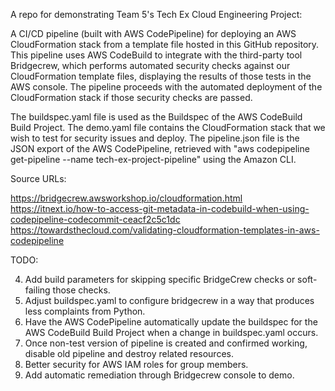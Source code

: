 A repo for demonstrating Team 5's Tech Ex Cloud Engineering Project: 

A CI/CD pipeline (built with AWS CodePipeline) for deploying an AWS CloudFormation stack from a template file hosted in this GitHub repository. 
This pipeline uses AWS CodeBuild to integrate with the third-party tool Bridgecrew, 
which performs automated security checks against our CloudFormation template files, 
displaying the results of those tests in the AWS console. 
The pipeline proceeds with the automated deployment of the CloudFormation stack if those security checks are passed.

The buildspec.yaml file is used as the Buildspec of the AWS CodeBuild Build Project. 
The demo.yaml file contains the CloudFormation stack that we wish to test for security issues and deploy.
The pipeline.json file is the JSON export of the AWS CodePipeline, retrieved with "aws codepipeline get-pipeline --name tech-ex-project-pipeline" using the Amazon CLI.

Source URLs:

https://bridgecrew.awsworkshop.io/cloudformation.html
https://itnext.io/how-to-access-git-metadata-in-codebuild-when-using-codepipeline-codecommit-ceacf2c5c1dc
https://towardsthecloud.com/validating-cloudformation-templates-in-aws-codepipeline

TODO:

4. Add build parameters for skipping specific BridgeCrew checks or soft-failing those checks.
5. Adjust buildspec.yaml to configure bridgecrew in a way that produces less complaints from Python.
7. Have the AWS CodePipeline automatically update the buildspec for the AWS CodeBuild Build Project when a change in buildspec.yaml occurs.
8. Once non-test version of pipeline is created and confirmed working, disable old pipeline and destroy related resources.
9. Better security for AWS IAM roles for group members.
10. Add automatic remediation through Bridgecrew console to demo.